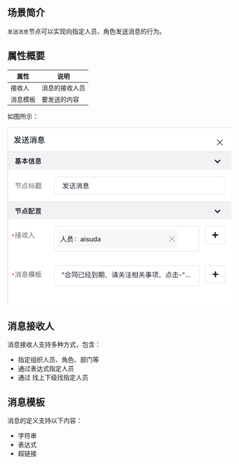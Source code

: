 ## 场景简介

`发送消息`节点可以实现向指定人员、角色发送消息的行为。

## 属性概要

| 属性     | 说明           |
| -------- | -------------- |
| 接收人   | 消息的接收人员 |
| 消息模板 | 要发送的内容   |

如图所示：

![](/img/服务编排/活动节点/反馈与消息/发送消息/发送消息01.png)



## 消息接收人

消息接收人支持多种方式，包含：

- 指定组织人员、角色、部门等
- 通过表达式指定人员
- 通过 找上下级找指定人员

## 消息模板

消息的定义支持以下内容：

- 字符串
- 表达式
- 超链接
